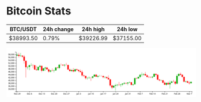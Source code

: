 # Bitcoin Stats

BTC/USDT|24h change|24h high|24h low|
|---|---|---|---|
|$38993.50|0.79%|$39226.99|$37155.00|

<img src="./chart.svg">
